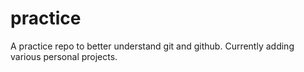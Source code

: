 # practice
A practice repo to better understand git and github. Currently adding various personal projects.
